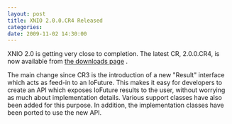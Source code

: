 ```yaml
---
layout: post
title: XNIO 2.0.0.CR4 Released
categories: 
date: 2009-11-02 14:30:00
---
```

 XNIO 2.0 is getting very close to completion. The latest CR, 2.0.0.CR4, is now available from [the downloads page](http://www.jboss.org/xnio/downloads "") .

The main change since CR3 is the introduction of a new "Result" interface which acts as feed-in to an IoFuture. This makes it easy for developers to create an API which exposes IoFuture results to the user, without worrying as much about implementation details. Various support classes have also been added for this purpose. In addition, the implementation classes have been ported to use the new API.